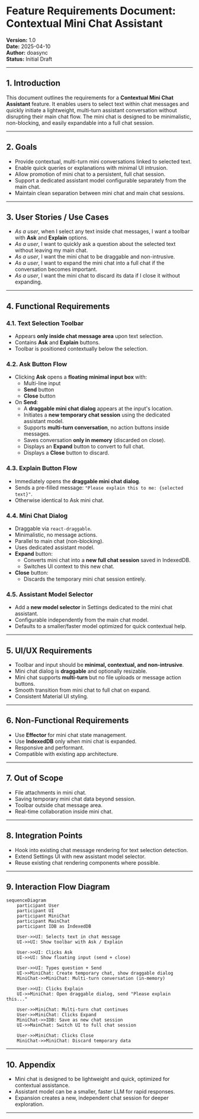 # Feature Requirements Document: Contextual Mini Chat Assistant

**Version:** 1.0  
**Date:** 2025-04-10  
**Author:** doasync  
**Status:** Initial Draft

---

## 1. Introduction

This document outlines the requirements for a **Contextual Mini Chat Assistant** feature. It enables users to select text within chat messages and quickly initiate a lightweight, multi-turn assistant conversation without disrupting their main chat flow. The mini chat is designed to be minimalistic, non-blocking, and easily expandable into a full chat session.

---

## 2. Goals

- Provide contextual, multi-turn mini conversations linked to selected text.
- Enable quick queries or explanations with minimal UI intrusion.
- Allow promotion of mini chat to a persistent, full chat session.
- Support a dedicated assistant model configurable separately from the main chat.
- Maintain clean separation between mini chat and main chat sessions.

---

## 3. User Stories / Use Cases

- _As a user_, when I select any text inside chat messages, I want a toolbar with **Ask** and **Explain** options.
- _As a user_, I want to quickly ask a question about the selected text without leaving my main chat.
- _As a user_, I want the mini chat to be draggable and non-intrusive.
- _As a user_, I want to expand the mini chat into a full chat if the conversation becomes important.
- _As a user_, I want the mini chat to discard its data if I close it without expanding.

---

## 4. Functional Requirements

### 4.1. Text Selection Toolbar

- Appears **only inside chat message area** upon text selection.
- Contains **Ask** and **Explain** buttons.
- Toolbar is positioned contextually below the selection.

### 4.2. Ask Button Flow

- Clicking **Ask** opens a **floating minimal input box** with:
  - Multi-line input
  - **Send** button
  - **Close** button
- On **Send**:
  - A **draggable mini chat dialog** appears at the input's location.
  - Initiates a **new temporary chat session** using the dedicated assistant model.
  - Supports **multi-turn conversation**, no action buttons inside messages.
  - Saves conversation **only in memory** (discarded on close).
  - Displays an **Expand** button to convert to full chat.
  - Displays a **Close** button to discard.

### 4.3. Explain Button Flow

- Immediately opens the **draggable mini chat dialog**.
- Sends a pre-filled message: `"Please explain this to me: {selected text}"`.
- Otherwise identical to Ask mini chat.

### 4.4. Mini Chat Dialog

- Draggable via `react-draggable`.
- Minimalistic, no message actions.
- Parallel to main chat (non-blocking).
- Uses dedicated assistant model.
- **Expand** button:
  - Converts mini chat into a **new full chat session** saved in IndexedDB.
  - Switches UI context to this new chat.
- **Close** button:
  - Discards the temporary mini chat session entirely.

### 4.5. Assistant Model Selector

- Add a **new model selector** in Settings dedicated to the mini chat assistant.
- Configurable independently from the main chat model.
- Defaults to a smaller/faster model optimized for quick contextual help.

---

## 5. UI/UX Requirements

- Toolbar and input should be **minimal, contextual, and non-intrusive**.
- Mini chat dialog is **draggable** and optionally resizable.
- Mini chat supports **multi-turn** but no file uploads or message action buttons.
- Smooth transition from mini chat to full chat on expand.
- Consistent Material UI styling.

---

## 6. Non-Functional Requirements

- Use **Effector** for mini chat state management.
- Use **IndexedDB** only when mini chat is expanded.
- Responsive and performant.
- Compatible with existing app architecture.

---

## 7. Out of Scope

- File attachments in mini chat.
- Saving temporary mini chat data beyond session.
- Toolbar outside chat message area.
- Real-time collaboration inside mini chat.

---

## 8. Integration Points

- Hook into existing chat message rendering for text selection detection.
- Extend Settings UI with new assistant model selector.
- Reuse existing chat rendering components where possible.

---

## 9. Interaction Flow Diagram

```mermaid
sequenceDiagram
    participant User
    participant UI
    participant MiniChat
    participant MainChat
    participant IDB as IndexedDB

    User->>UI: Selects text in chat message
    UI->>UI: Show toolbar with Ask / Explain

    User->>UI: Clicks Ask
    UI->>UI: Show floating input (send + close)

    User->>UI: Types question + Send
    UI->>MiniChat: Create temporary chat, show draggable dialog
    MiniChat->>MiniChat: Multi-turn conversation (in-memory)

    User->>UI: Clicks Explain
    UI->>MiniChat: Open draggable dialog, send "Please explain this..."

    User->>MiniChat: Multi-turn chat continues
    User->>MiniChat: Clicks Expand
    MiniChat->>IDB: Save as new chat session
    UI->>MainChat: Switch UI to full chat session

    User->>MiniChat: Clicks Close
    MiniChat->>MiniChat: Discard temporary data
```

---

## 10. Appendix

- Mini chat is designed to be lightweight and quick, optimized for contextual assistance.
- Assistant model can be a smaller, faster LLM for rapid responses.
- Expansion creates a new, independent chat session for deeper exploration.

---
